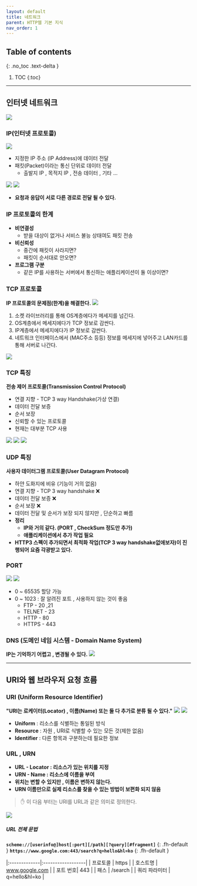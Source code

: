 ```yaml
---
layout: default
title: 네트워크
parent: HTTP웹 기본 지식
nav_order: 1
---
```

## Table of contents
{: .no_toc .text-delta }

1. TOC
{:toc}
---

## **인터넷 네트워크**
![](../../assets/images/network/internet-network/1.png)

### IP(인터넷 프로토콜)
![](../../assets/images/network/internet-network/2.png)
- 지정한 IP 주소 (IP Address)에 데이터 전달
- 패킷(Packet)이라는 통신 단위로 데이터 전달
  - 출발지 IP , 목적지 IP , 전송 데이터 , 기타 ...

![](../../assets/images/network/internet-network/3.png)
![](../../assets/images/network/internet-network/4.png)
- **요청과 응답이 서로 다른 경로로 전달 될 수 있다.**

### IP 프로토콜의 한계
- **비연결성**
  - 받을 대상이 없거나 서비스 불능 상태여도 패킷 전송
- **비신뢰성**
  - 중간에 패킷이 사라지면?
  - 패킷이 순서대로 안오면?
- **프로그램 구분**
  - 같은 IP를 사용하는 서버에서 통신하는 애플리케이션이 둘 이상이면?


### TCP 프로토콜
**IP 프로토콜의 문제점(한계)을 해결한다.**
  ![](../../assets/images/network/internet-network/5.png)

1. 소켓 라이브러리를 통해 OS계층에다가 메세지를 넘긴다.
1. OS계층에서 메세지에다가 TCP 정보로 감싼다.
1. IP계층에서 메세지에다가 IP 정보로 감싼다.
1. 네트워크 인터페이스에서 (MAC주소 등등) 정보를 메세지에 넣어주고 LAN카드를 통해 서버로 나간다.


![](../../assets/images/network/internet-network/6.png)

### TCP 특징
**전송 제어 프로토콜(Transmission Control Protocol)**
- 연결 지향 - TCP 3 way Handshake(가상 연결)
- 데이터 전달 보증
- 순서 보장
- 신뢰할 수 있는 프로토콜
- 현재는 대부분 TCP 사용

![](../../assets/images/network/internet-network/7.png)
![](../../assets/images/network/internet-network/8.png)
![](../../assets/images/network/internet-network/9.png)


### UDP 특징
**사용자 데이터그램 프로토콜(User Datagram Protocol)**
- 하얀 도화지에 비유 (기능이 거의 없음)
- 연결 지향 - TCP 3 way handshake ❌
- 데이터 전달 보증 ❌
- 순서 보장 ❌
- 데이터 전달 및 순서가 보장 되지 않지만 , 단순하고 빠름
- **정리**
  - **IP와 거의 같다. (PORT , CheckSum 정도만 추가)**
  - **애플리케이션에서 추가 작업 필요**
- **HTTP3 스펙이 추가되면서 최적화 작업(TCP 3 way handshake없애보자)이 진행되어 요즘 각광받고 있다.**

### PORT
![](../../assets/images/network/internet-network/10.png)
![](../../assets/images/network/internet-network/11.png)
- 0 ~ 65535 할당 가능
- 0 ~ 1023 : 잘 알려진 포트 , 사용하지 않는 것이 좋음
  - FTP - 20 ,21
  - TELNET - 23
  - HTTP - 80
  - HTTPS - 443


### DNS (도메인 네임 시스템 - Domain Name System)
**IP는 기억하기 어렵고 , 변경될 수 있다.**
![](../../assets/images/network/internet-network/12.png)

***

## **URI와 웹 브라우저 요청 흐름**

### URI (Uniform Resource Identifier)
**"URI는 로케이터(Locator) , 이름(Name) 또는 둘 다 추가로 분류 될 수 있다."**
![](../../assets/images/network/internet-network/13.png)
![](../../assets/images/network/internet-network/14.png)

- **Uniform** : 리소스를 식별하는 통일된 방식
- **Resource** : 자원 , URI로 식별할 수 있는 모든 것(제한 없음)
- **Identifier** : 다른 항목과 구분하는데 필요한 정보

### URL , URN
- **URL - Locator : 리소스가 있는 위치를 지정**
- **URN - Name : 리소스에 이름을 부여**
- **위치는 변할 수 있지만 , 이름은 변하지 않는다.**
- **URN 이름만으로 실제 리소스를 찾을 수 있는 방법이 보편화 되지 않음**

> ✋ 이 다음 부터는 URI를 URL과 같은 의미로 정의한다.

![](../../assets/images/network/internet-network/15.png)

##### URL 전체 문법

**`scheme://[userinfo@]host[:port][/path][?query][#fragment]`**
{: .fh-default }
**`https://www.google.com:443/search?q=hello&hl=ko`**
{: .fh-default }

|:-------------|:------------------|
| 프로토콜 | https |
| 호스트명 | www.google.com   |
| 포트 번호| 443 |
| 패스       | /search |
| 쿼리 파라미터 | q=hello&hl=ko |
